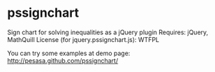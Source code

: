 pssignchart
===========

Sign chart for solving inequalities as a jQuery plugin
Requires: jQuery, MathQuill
License (for jquery.pssignchart.js): WTFPL

You can try some examples at demo page: http://pesasa.github.com/pssignchart/